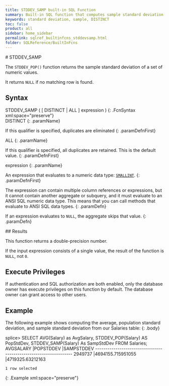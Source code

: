 ```yaml
---
title: STDDEV_SAMP built-in SQL Function
summary: Built-in SQL function that computes sample standard deviation.
keywords: standard deviation, sample, DISTINCT
toc: false
product: all
sidebar: home_sidebar
permalink: sqlref_builtinfcns_stddevsamp.html
folder: SQLReference/BuiltInFcns
---
```

<section>
<div class="TopicContent" data-swiftype-index="true" markdown="1">
# STDDEV_SAMP

The `STDDEV_POP()` function returns the sample standard deviation of a
set of numeric values.

It returns `NULL` if no matching row is found.

## Syntax

<div class="fcnWrapperWide" markdown="1">
    STDDEV_SAMP ( [ DISTINCT | ALL ] expression )
{: .FcnSyntax xml:space="preserve"}

</div>
<div class="paramList" markdown="1">
DISTINCT
{: .paramName}

If this qualifier is specified, duplicates are eliminated
{: .paramDefnFirst}

ALL
{: .paramName}

If this qualifier is specified, all duplicates are retained. This is the
default value.
{: .paramDefnFirst}

expression
{: .paramName}

An expression that evaluates to a numeric data
type: [`SMALLINT`](sqlref_builtinfcns_smallint.html).
{: .paramDefnFirst}

The expression can contain multiple column references or expressions,
but it cannot contain another aggregate or subquery, and it must
evaluate to an ANSI SQL numeric data type. This means that you can call
methods that evaluate to ANSI SQL data types.
{: .paramDefn}

If an expression evaluates to `NULL`, the aggregate skips that value.
{: .paramDefn}

</div>
## Results

This function returns a double-precision number.

If the input expression consists of a single value, the result of the
function is `NULL`, not `0`.

## Execute Privileges

If authentication and SQL authorization are both enabled, only the
database owner has execute privileges on this function by default. The
database owner can grant access to other users.

## Example

The following example shows computing the average, population standard
deviation, and sample standard deviation from our Salaries table:
{: .body}

<div class="preWrapperWide" markdown="1">
    splice> SELECT AVG(Salary) as AvgSalary, STDDEV_POP(Salary) AS PopStdDev, STDDEV_SAMP(Salary) As SampStdDev FROM Salaries;
    AVGSALARY           |POPSTDDEV             |SAMPSTDDEV
    ------------------------------------------------------------------
    2949737             |4694155.715951055     |4719325.63212163
    
    1 row selected
{: .Example xml:space="preserve"}

</div>
</div>
</section>

